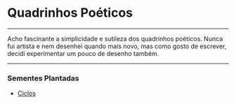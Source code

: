 # Quadrinhos Poéticos

---

Acho fascinante a simplicidade e sutileza dos quadrinhos poéticos. Nunca fui artista e nem desenhei quando mais novo, mas como gosto de escrever, decidi experimentar um pouco de desenho também.

---

### Sementes Plantadas

- [Ciclos](./ciclos/content.md)